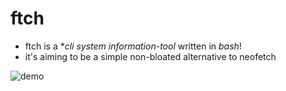 # ftch
- ftch is a **cli system *information-tool**
written in *bash*!
- it's aiming to be a simple non-bloated alternative
to neofetch

![demo](demo.png"demo")